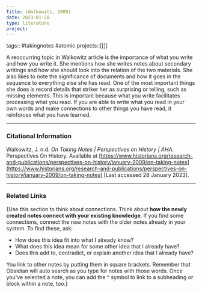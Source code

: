 ```yaml
---
Title: (Walkowitz, 2009)
date: 2023-01-28
type: literature
project:
---
```

tags:: #takingnotes #atomic 
projects::[[]]

A reoccurring topic in Walkowitz article is the importance of what you write and how you write it. She mentions how she writes notes about secondary writings and how she should look into the relation of the two materials. She also likes to note the significance of documents and how it goes in the sequence to everything else she has read. One of the most important things she does is record details that striker her as surprising or telling, such as missing elements.
This is important because what you write facilitates processing what you read. If you are able to write what you read in your own words and make connections to other things you have read, it reinforces what you have learned.

---
### Citational Information

Walkowitz, J. n.d. _On Taking Notes | Perspectives on History | AHA_. Perspectives On History. Available at [https://www.historians.org/research-and-publications/perspectives-on-history/january-2009/on-taking-notes](https://www.historians.org/research-and-publications/perspectives-on-history/january-2009/on-taking-notes) [Last accessed 28 January 2023].

---

### Related Links

{Use this section to think about connections. Think about **how the newly created notes connect with your existing knowledge**. If you find some connections, connect the new notes with the older notes already in your system. To find these, ask:

-   How does this idea fit into what I already know?
-   What does this idea mean for some other idea that I already have?
-   Does this add to, contradict, or explain another idea that I already have?

You link to other notes by putting them in square brackets. Remember that Obsidian will auto search as you type for notes with those words. Once you've selected a note, you can add the ^ symbol to link to a subheading or block within a note, too.}